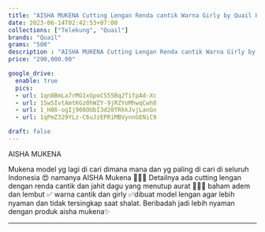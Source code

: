 ```yaml
---
title: "AISHA MUKENA Cutting Lengan Renda cantik Warna Girly by Quail Hijab"
date: 2023-06-14T02:42:53+07:00
collections: ["Telekung", "Quail"]
brands: "Quail"
grams: "500"
description : "AISHA MUKENA Cutting Lengan Renda cantik Warna Girly by Quail Hijab"
price: "290,000.00"

google_drive:
  enable: true
  pics:
  - url: 1qn8BmLa7rMG1xGpoCS55Bq2TifpAd-Xc
  - url: 1SwSIvtAmtKGz0hWZY-9jRZYoMhwqCwh8
  - url: 1_H86-ogIj908OUbI3d20TRkkJvjLanGn
  - url: 1qPmZ329YLz-C6uJzEPRiMBVynnGENiC9

draft: false
---
```


AISHA MUKENA

Mukena model yg lagi di cari dimana mana dan  yg paling di cari di seluruh Indonesia 😍 namanya AISHA Mukena 🥰🫶🏻 Detailnya ada cutting lengan dengan renda cantik dan jahit dagu yang menutup aurat 🥰🫶🏻 baham adem dan lembut ✅ warna cantik dan girly ✅dibuat model lengan agar lebih nyaman dan tidak tersingkap saat shalat. Beribadah jadi lebih nyaman dengan produk aisha mukena✨

---    
 
